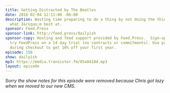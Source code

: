 ```yaml
---
title: Getting Distracted by The Beatles
date: 2016-02-04 12:11:00 -06:00
description: Wasting time preparing to do a thing by not doing the thing at all is
  what I&rsquo;m best at.
sponsor: Feed.Press
sponsor-link: http://feed.press/dailyish
sponsor-copy: Hosting and feed support provided by Feed.Press.  Sign-up today and
  try FeedPress on a 14 day trial (no contracts or commitments). Use promo code "dailyish"
  during checkout to get 10% off your first year.
episode: 156
show: dailyish
mp3: https://media.transistor.fm/85a0418d.mp3
layout: episode
---
```


<em>Sorry the show notes for this episode were removed because Chris got lazy when we moved to our new CMS</em>.
